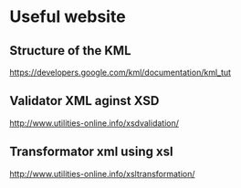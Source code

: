 # Useful website

## Structure of the KML
https://developers.google.com/kml/documentation/kml_tut

## Validator XML aginst XSD
http://www.utilities-online.info/xsdvalidation/

## Transformator xml using xsl
http://www.utilities-online.info/xsltransformation/